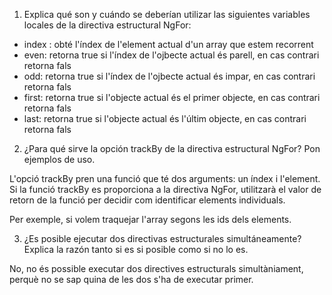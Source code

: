 1. Explica qué son y cuándo se deberían utilizar las siguientes variables locales de la 
directiva estructural NgFor:

- index : obté l'índex de l'element actual d'un array que estem recorrent
- even: retorna true si l'índex de l'ojbecte actual és parell, en cas contrari retorna fals
- odd: retorna true si l'índex de l'ojbecte actual és impar, en cas contrari retorna fals
- first: retorna true si l'objecte actual és el primer objecte, en cas contrari retorna fals
- last: retorna true si l'objecte actual és l'últim objecte, en cas contrari retorna fals

2. ¿Para qué sirve la opción trackBy de la directiva estructural NgFor? Pon ejemplos 
de uso.

L'opció trackBy pren una funció que té dos arguments: un índex i l'element. Si la funció trackBy es proporciona a la directiva NgFor, utilitzarà el valor de retorn de la funció per decidir com identificar elements individuals.

Per exemple, si volem traquejar l'array segons les ids dels elements.

3. ¿Es posible ejecutar dos directivas estructurales simultáneamente? Explica la razón 
tanto si es si posible como si no lo es.

No, no és possible executar dos directives estructurals simultàniament, perquè no se sap quina de les dos s'ha de executar primer.
